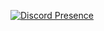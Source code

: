 [![Discord Presence](https://lanyard.cnrad.dev/api/1269721093355208741)](https://discord.com/users/1269721093355208741)
